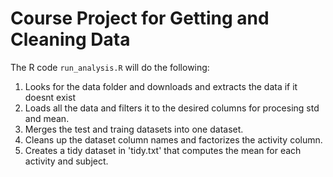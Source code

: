 # Course Project for Getting and Cleaning Data

The R code `run_analysis.R` will do the following:

1. Looks for the data folder and downloads and extracts the data if it doesnt exist
2. Loads all the data and filters it to the desired columns for procesing std and mean.
3. Merges the test and traing datasets into one dataset.
4. Cleans up the dataset column names and factorizes the activity column.
5. Creates a tidy dataset in 'tidy.txt' that computes the mean for each activity and subject.